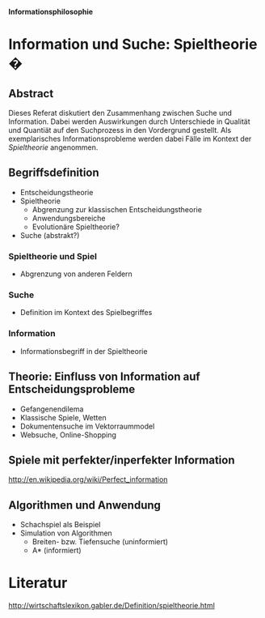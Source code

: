 **Informationsphilosophie** 

# Information und Suche: Spieltheorie �

## Abstract
Dieses Referat diskutiert den Zusammenhang zwischen Suche und Information. Dabei werden Auswirkungen durch Unterschiede in Qualität und Quantiät auf den Suchprozess in den Vordergrund gestellt. Als exemplarisches Informationsprobleme werden dabei Fälle im Kontext der *Spieltheorie* angenommen.

## Begriffsdefinition
* Entscheidungstheorie
* Spieltheorie 
	* Abgrenzung zur klassischen Entscheidungstheorie
	* Anwendungsbereiche
	* Evolutionäre Spieltheorie?
* Suche (abstrakt?)

### Spieltheorie und Spiel
* Abgrenzung von anderen Feldern

### Suche
* Definition im Kontext des Spielbegriffes

### Information
* Informationsbegriff in der Spieltheorie

## Theorie: Einfluss von Information auf Entscheidungsprobleme
* Gefangenendilema
* Klassische Spiele, Wetten
* Dokumentensuche im Vektorraummodel
* Websuche, Online-Shopping

## Spiele mit perfekter/inperfekter Information
http://en.wikipedia.org/wiki/Perfect_information

## Algorithmen und Anwendung
* Schachspiel als Beispiel
* Simulation von Algorithmen
	*  Breiten- bzw. Tiefensuche (uninformiert)
	* A* (informiert) 

# Literatur
http://wirtschaftslexikon.gabler.de/Definition/spieltheorie.html
